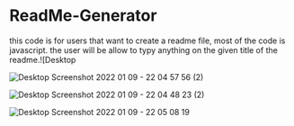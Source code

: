 # ReadMe-Generator
this code is for users that want to create a readme file, most of the code is javascript. the user will be allow to typy anything on the given title of the readme.![Desktop 


![Desktop Screenshot 2022 01 09 - 22 04 57 56 (2)](https://user-images.githubusercontent.com/93230917/148717450-422ede24-16aa-4aec-a725-e00c93e74c0e.png)

![Desktop Screenshot 2022 01 09 - 22 04 48 23 (2)](https://user-images.githubusercontent.com/93230917/148717458-8dfe0b94-ca3e-4903-b85f-692d39917738.png)

![Desktop Screenshot 2022 01 09 - 22 05 08 19](https://user-images.githubusercontent.com/93230917/148717988-af510d16-e80f-4735-8f49-c3fb5bd8200c.png)
